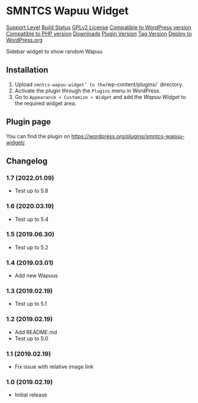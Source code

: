 # SMNTCS Wapuu Widget

[Support Level](https://img.shields.io/badge/support-active-green.svg)
[Build Status](https://github.com/nielslange/smntcs-wapuu-widget/actions/workflows/test.yml/badge.svg)
[GPLv2 License](https://img.shields.io/github/license/nielslange/smntcs-wapuu-widget.svg)
[Compatible to WordPress version](https://plugintests.com/plugins/smntcs-wapuu-widget/wp-badge.svg)
[Compatible to PHP version](https://plugintests.com/plugins/smntcs-wapuu-widget/php-badge.svg)
[Downloads](https://img.shields.io/wordpress/plugin/dt/smntcs-wapuu-widget.svg)
[Plugin Version](https://img.shields.io/wordpress/plugin/v/smntcs-wapuu-widget.svg)
[Tag Version](https://img.shields.io/github/tag/nielslange/smntcs-wapuu-widget.svg)
[Deploy to WordPress.org](https://github.com/nielslange/smntcs-wapuu-widget/workflows/Deploy%20to%20WordPress.org/badge.svg)

Sidebar widget to show random Wapuu

## Installation

1. Upload `smntcs-wapuu-widget’ to the`/wp-content/plugins/` directory.
2. Activate the plugin through the `Plugins` menu in WordPress.
3. Go to `Appearance » Customize » Widget` and add the _Wapuu Widget_ to the required widget area.

## Plugin page

You can find the plugin on https://wordpress.org/plugins/smntcs-wapuu-widget/.

## Changelog

### 1.7 (2022.01.09)

- Test up to 5.8

### 1.6 (2020.03.19)

- Test up to 5.4

### 1.5 (2019.06.30)

- Test up to 5.2

### 1.4 (2019.03.01)

- Add new Wapuus

### 1.3 (2019.02.19)

- Test up to 5.1

### 1.2 (2019.02.19)

- Add README.md
- Test up to 5.0

### 1.1 (2019.02.19)

- Fix issue with relative image link

### 1.0 (2019.02.19)

- Initial release
